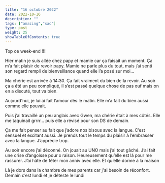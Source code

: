 ```yaml
---
title: "16 octobre 2022"
date: 2022-10-16
description: ""
tags: ["amazing","sad"]
type: post
weight: 25
showTableOfContents: true
---
```


Top ce week-end !!!

Hier matin je suis allée chez papy et mamie car ça faisait un moment. Ça m’a fait plaisir de revoir papy. Mamie ne parle plus du tout, mais j’ai senti son regard rempli de bienveillance quand elle l’a posé sur moi...

Ma chérie est arrivée à 14:30. Ça fait vraiment du bien de la revoir. Au soir ça a été un peu compliqué, il s’est passé quelque chose de pas ouf mais on en a discuté, tout va bien.

Aujourd'hui, je lui ai fait l’amour dès le matin. Elle m’a fait du bien aussi comme elle pouvait.

Puis j’ai travaillé un peu anglais avec Gwen, ma chérie était à mes côtés. Elle me taquinait grrrr... puis elle a révisé pour son DS de demain.

Ça me fait penser au fait que j’adore nos bisous avec la langue. C’est sensuel et excitant aussi. Je prends tout le temps du plaisir à l’embrasser avec la langue. J’apprécie trop.

Au soir encore j’ai déconné. On jouait au UNO mais j’ai tout gâché. J’ai fait une crise d’angoisse pour x raison. Heureusement qu’elle est là pour me rassurer. J’ai hâte de fêter mon anniv avec elle. Et qu’elle dorme à la maison

Là je dors dans la chambre de mes parents car j'ai besoin de réconfort. Demain c’est lundi et je déteste le lundi